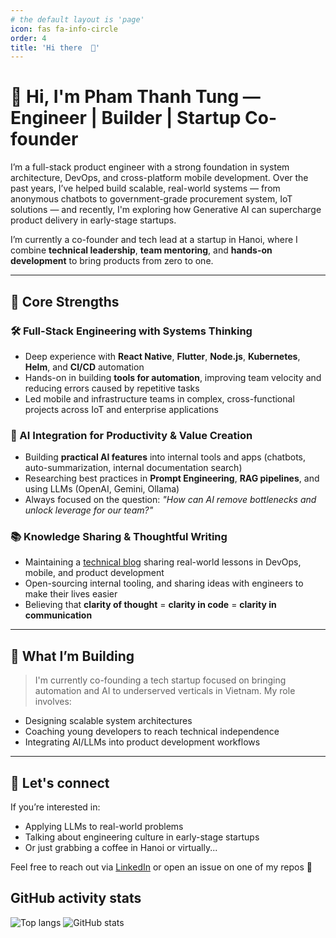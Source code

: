```yaml
---
# the default layout is 'page'
icon: fas fa-info-circle
order: 4
title: 'Hi there  👋'
---
```


# 👋 Hi, I'm Pham Thanh Tung — Engineer | Builder | Startup Co-founder

I’m a full-stack product engineer with a strong foundation in system architecture, DevOps, and cross-platform mobile development. Over the past years, I’ve helped build scalable, real-world systems — from anonymous chatbots to government-grade procurement system, IoT solutions — and recently, I'm exploring how Generative AI can supercharge product delivery in early-stage startups.

I’m currently a co-founder and tech lead at a startup in Hanoi, where I combine **technical leadership**, **team mentoring**, and **hands-on development** to bring products from zero to one.

---

## 🔧 Core Strengths

### 🛠 Full-Stack Engineering with Systems Thinking

* Deep experience with **React Native**, **Flutter**, **Node.js**, **Kubernetes**, **Helm**, and **CI/CD** automation
* Hands-on in building **tools for automation**, improving team velocity and reducing errors caused by repetitive tasks
* Led mobile and infrastructure teams in complex, cross-functional projects across IoT and enterprise applications

### 🧪 AI Integration for Productivity & Value Creation

* Building **practical AI features** into internal tools and apps (chatbots, auto-summarization, internal documentation search)
* Researching best practices in **Prompt Engineering**, **RAG pipelines**, and using LLMs (OpenAI, Gemini, Ollama)
* Always focused on the question: *"How can AI remove bottlenecks and unlock leverage for our team?"*

### 📚 Knowledge Sharing & Thoughtful Writing

* Maintaining a [technical blog](https://thanhtunguet.info) sharing real-world lessons in DevOps, mobile, and product development
* Open-sourcing internal tooling, and sharing ideas with engineers to make their lives easier
* Believing that **clarity of thought** = **clarity in code** = **clarity in communication**

---

## 🚀 What I’m Building

> I'm currently co-founding a tech startup focused on bringing automation and AI to underserved verticals in Vietnam. My role involves:

* Designing scalable system architectures
* Coaching young developers to reach technical independence
* Integrating AI/LLMs into product development workflows

---

## 💬 Let's connect

If you’re interested in:

* Applying LLMs to real-world problems
* Talking about engineering culture in early-stage startups
* Or just grabbing a coffee in Hanoi or virtually...

Feel free to reach out via [LinkedIn](https://linkedin.com/in/thanhtunguet) or open an issue on one of my repos 🙂

## GitHub activity stats

<!-- ![visitors](https://visitor-badge.glitch.me/badge?page_id=thanhtunguet.thanhtunguet) -->

<div class="flex flex-row flex-wrap justify-start items-start gap-4">
  <img src="https://github-readme-stats.vercel.app/api/top-langs/?username=thanhtunguet" alt="Top langs" class="w-auto h-auto max-w-full" />
  <img src="https://github-readme-stats.vercel.app/api?username=thanhtunguet&show_icons=true&hide_border=true" alt="GitHub stats" class="w-auto h-auto max-w-full" />
</div>
